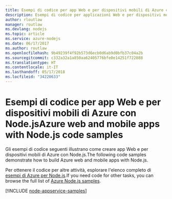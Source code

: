```yaml
---
title: Esempi di codice per app Web e per dispositivi mobili di Azure con Node.js
description: Esempi di codice per applicazioni Web e per dispositivi mobili di Azure in Node.js
author: rloutlaw
manager: routlaw
ms.devlang: nodejs
ms.topic: article
ms.service: azure-nodejs
ms.date: 06/17/2017
ms.author: routlaw
ms.openlocfilehash: 9b49239f4f92b573d6ecb0d6ab9d0bfb37c04a2b
ms.sourcegitcommit: c332a32a1a850aa62405776bfe0e14251f722888
ms.translationtype: HT
ms.contentlocale: it-IT
ms.lasthandoff: 05/17/2018
ms.locfileid: "34220633"
---
```

# <a name="azure-web-and-mobile-apps-with-nodejs-code-samples"></a><span data-ttu-id="82369-103">Esempi di codice per app Web e per dispositivi mobili di Azure con Node.js</span><span class="sxs-lookup"><span data-stu-id="82369-103">Azure web and mobile apps with Node.js code samples</span></span>

<span data-ttu-id="82369-104">Gli esempi di codice seguenti illustrano come creare app Web e per dispositivi mobili di Azure con Node.js.</span><span class="sxs-lookup"><span data-stu-id="82369-104">The following code samples demonstrate how to build Azure web and mobile apps with Node.js.</span></span>

<span data-ttu-id="82369-105">Per ottenere il codice per altre attività, esplorare l'elenco completo di [esempi di Azure per Node.js](https://azure.microsoft.com/resources/samples/?term=nodejs).</span><span class="sxs-lookup"><span data-stu-id="82369-105">If you need code for other tasks, you can browse the full list of [Azure Node.js samples](https://azure.microsoft.com/resources/samples/?term=nodejs).</span></span>

[!INCLUDE [node-appservice-samples](../docs-ref-conceptual/includes/appservice-samples.md)]